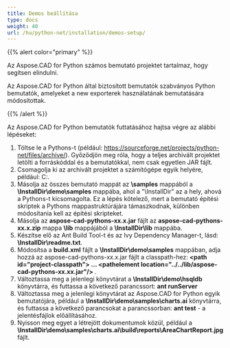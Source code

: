 ```yaml
---
title: Demos beállítása
type: docs
weight: 40
url: /hu/python-net/installation/demos-setup/
---
```


{{% alert color="primary" %}}

Az Aspose.CAD for Python számos bemutató projektet tartalmaz, hogy segítsen elindulni.

Az Aspose.CAD for Python által biztosított bemutatók szabványos Python bemutatók, amelyeket a new exporterek használatának bemutatására módosítottak.

{{% /alert %}}

Az Aspose.CAD for Python bemutatók futtatásához hajtsa végre az alábbi lépéseket:

1. Töltse le a Pythons-t (például: https://sourceforge.net/projects/python-net/files/archive/). Győződjön meg róla, hogy a teljes archivált projektet letölti a forráskóddal és a bemutatókkal, nem csak egyetlen JAR fájlt.
1. Csomagolja ki az archivált projektet a számítógépe egyik helyére, például: C:\.
1. Másolja az összes bemutató mappát az **\samples** mappából a **\InstallDir\demo\samples** mappába, ahol a "\InstallDir" az a hely, ahová a Pythons-t kicsomagolta. Ez a lépés kötelező, mert a bemutató építési skriptek a Pythons mappastruktúrájára támaszkodnak, különben módosítania kell az építési skripteket.
1. Másolja az **aspose-cad-pythons-xx.x.jar** fájlt az **aspose-cad-pythons-xx.x.zip** mappa **\lib** mappájából a **\InstallDir\lib** mappába.
1. Készítse elő az Ant Build Tool-t és az Ivy Dependency Manager-t, lásd: **\InstallDir\readme.txt**.
1. Módosítsa a **build.xml** fájlt a **\InstallDir\demo\samples** mappában, adja hozzá az aspose-cad-pythons-xx.x.jar fájlt a classpath-hez:
   **\<path id="project-classpath"> ... \<pathelement location="../../lib/aspose-cad-pythons-xx.xx.jar"/> </path>**.
1. Változtassa meg a jelenlegi könyvtárat a **\InstallDir\demo\hsqldb** könyvtárra, és futtassa a következő parancssort:
   **ant runServer**
1. Változtassa meg a jelenlegi könyvtárat az Aspose.CAD for Python egyik bemutatójára, például a **\InstallDir\demo\samples\charts.ai** könyvtárra, és futtassa a következő parancsokat a parancssorban:
   **ant test** - a jelentésfájlok előállításához.
1. Nyisson meg egyet a létrejött dokumentumok közül, például a **\InstallDir\demo\samples\charts.ai\build\reports\AreaChartReport.jpg** fájlt.
